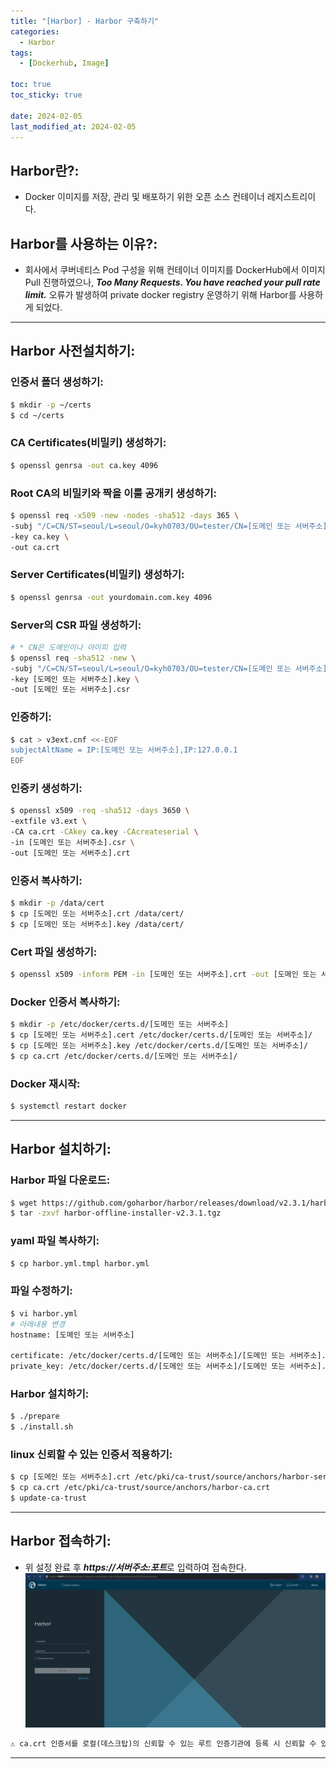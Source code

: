 ```yaml
---
title: "[Harbor] - Harbor 구축하기"
categories:
  - Harbor
tags:
  - [Dockerhub, Image]

toc: true
toc_sticky: true

date: 2024-02-05
last_modified_at: 2024-02-05
---
```


## Harbor란?:
- Docker 이미지를 저장, 관리 및 배포하기 위한 오픈 소스 컨테이너 레지스트리이다.

## Harbor를 사용하는 이유?:
- 회사에서 쿠버네티스 Pod 구성을 위해 컨테이너 이미지를 DockerHub에서 이미지 Pull 진행하였으나, ***Too Many Requests. You have reached your pull rate limit.*** 오류가 발생하여 private docker registry 운영하기 위해 Harbor를 사용하게 되었다.

* * *

## Harbor 사전설치하기:
### 인증서 폴더 생성하기:
```bash
$ mkdir -p ~/certs
$ cd ~/certs
```

### CA Certificates(비밀키) 생성하기:
```bash
$ openssl genrsa -out ca.key 4096
```

### Root CA의 비밀키와 짝을 이룰 공개키 생성하기:
```bash
$ openssl req -x509 -new -nodes -sha512 -days 365 \
-subj "/C=CN/ST=seoul/L=seoul/O=kyh0703/OU=tester/CN=[도메인 또는 서버주소]" \
-key ca.key \
-out ca.crt
```

### Server Certificates(비밀키) 생성하기:
```bash
$ openssl genrsa -out yourdomain.com.key 4096
```

### Server의 CSR 파일 생성하기:
```bash
# * CN은 도메인이나 아이피 입력
$ openssl req -sha512 -new \
-subj "/C=CN/ST=seoul/L=seoul/O=kyh0703/OU=tester/CN=[도메인 또는 서버주소]" \
-key [도메인 또는 서버주소].key \
-out [도메인 또는 서버주소].csr
```

### 인증하기:
```bash
$ cat > v3ext.cnf <<-EOF
subjectAltName = IP:[도메인 또는 서버주소],IP:127.0.0.1
EOF
```

### 인증키 생성하기:
```bash
$ openssl x509 -req -sha512 -days 3650 \
-extfile v3.ext \
-CA ca.crt -CAkey ca.key -CAcreateserial \
-in [도메인 또는 서버주소].csr \
-out [도메인 또는 서버주소].crt
```

### 인증서 복사하기:
```bash
$ mkdir -p /data/cert
$ cp [도메인 또는 서버주소].crt /data/cert/
$ cp [도메인 또는 서버주소].key /data/cert/
```

### Cert 파일 생성하기:
```bash
$ openssl x509 -inform PEM -in [도메인 또는 서버주소].crt -out [도메인 또는 서버주소].cert
```

### Docker 인증서 복사하기:
```bash
$ mkdir -p /etc/docker/certs.d/[도메인 또는 서버주소]
$ cp [도메인 또는 서버주소].cert /etc/docker/certs.d/[도메인 또는 서버주소]/
$ cp [도메인 또는 서버주소].key /etc/docker/certs.d/[도메인 또는 서버주소]/
$ cp ca.crt /etc/docker/certs.d/[도메인 또는 서버주소]/
```

### Docker 재시작:
```bash
$ systemctl restart docker
```

* * *

## Harbor 설치하기:
### Harbor 파일 다운로드:
```bash
$ wget https://github.com/goharbor/harbor/releases/download/v2.3.1/harbor-offline-installer-v2.3.1.tgz
$ tar -zxvf harbor-offline-installer-v2.3.1.tgz
```

### yaml 파일 복사하기:
```bash
$ cp harbor.yml.tmpl harbor.yml
```

### 파일 수정하기:
```bash
$ vi harbor.yml
# 아래내용 변경
hostname: [도메인 또는 서버주소]

certificate: /etc/docker/certs.d/[도메인 또는 서버주소]/[도메인 또는 서버주소].cert
private_key: /etc/docker/certs.d/[도메인 또는 서버주소]/[도메인 또는 서버주소].key
```

### Harbor 설치하기:
```bash
$ ./prepare
$ ./install.sh
```

### linux  신뢰할 수  있는 인증서 적용하기:
```bash
$ cp [도메인 또는 서버주소].crt /etc/pki/ca-trust/source/anchors/harbor-server.crt
$ cp ca.crt /etc/pki/ca-trust/source/anchors/harbor-ca.crt
$ update-ca-trust
```

* * *

## Harbor 접속하기:
- 위 설정 완료 후 ***https://서버주소:포트***로 입력하여 접속한다.
[![Harbor 초기화면](/assets/images/docker/Harbor%20초기화면.png)](/assets/images/docker/Harbor%20초기화면.png)

```html
⚠️ ca.crt 인증서를 로컬(데스크탑)의 신뢰할 수 있는 루트 인증기관에 등록 시 신뢰할 수 있는 인증서로 보여집니다.
```

* * *